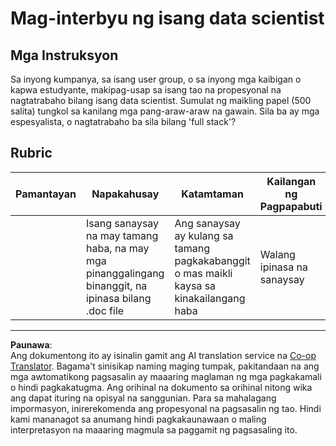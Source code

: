<!--
CO_OP_TRANSLATOR_METADATA:
{
  "original_hash": "70d65aeddc06170bc1aed5b27805f930",
  "translation_date": "2025-08-29T13:42:09+00:00",
  "source_file": "1-Introduction/4-techniques-of-ML/assignment.md",
  "language_code": "tl"
}
-->
# Mag-interbyu ng isang data scientist

## Mga Instruksyon

Sa inyong kumpanya, sa isang user group, o sa inyong mga kaibigan o kapwa estudyante, makipag-usap sa isang tao na propesyonal na nagtatrabaho bilang isang data scientist. Sumulat ng maikling papel (500 salita) tungkol sa kanilang mga pang-araw-araw na gawain. Sila ba ay mga espesyalista, o nagtatrabaho ba sila bilang 'full stack'?

## Rubric

| Pamantayan | Napakahusay                                                                         | Katamtaman                                                        | Kailangan ng Pagpapabuti |
| ---------- | ----------------------------------------------------------------------------------- | ----------------------------------------------------------------- | ------------------------- |
|            | Isang sanaysay na may tamang haba, na may mga pinanggalingang binanggit, na ipinasa bilang .doc file | Ang sanaysay ay kulang sa tamang pagkakabanggit o mas maikli kaysa sa kinakailangang haba | Walang ipinasa na sanaysay |

---

**Paunawa**:  
Ang dokumentong ito ay isinalin gamit ang AI translation service na [Co-op Translator](https://github.com/Azure/co-op-translator). Bagama't sinisikap naming maging tumpak, pakitandaan na ang mga awtomatikong pagsasalin ay maaaring maglaman ng mga pagkakamali o hindi pagkakatugma. Ang orihinal na dokumento sa orihinal nitong wika ang dapat ituring na opisyal na sanggunian. Para sa mahalagang impormasyon, inirerekomenda ang propesyonal na pagsasalin ng tao. Hindi kami mananagot sa anumang hindi pagkakaunawaan o maling interpretasyon na maaaring magmula sa paggamit ng pagsasaling ito.